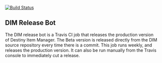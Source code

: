 [![Build Status](https://travis-ci.org/DestinyItemManager/dim-release-bot.svg?branch=master)](https://travis-ci.org/DestinyItemManager/dim-release-bot)

## DIM Release Bot

The DIM release bot is a Travis CI job that releases the production version of Destiny Item Manager. The Beta version is released directly from the DIM source repository every time there is a commit. This job runs weekly, and releases the production version. It can also be run manually from the Travis console to immediately cut a release.
